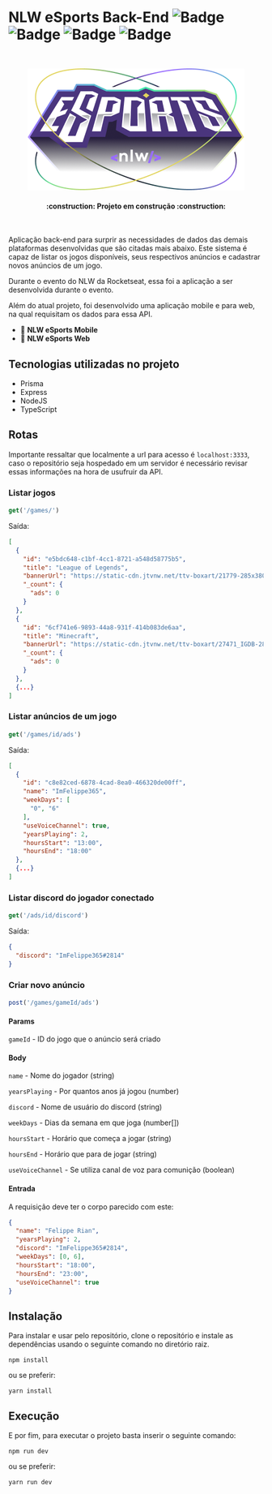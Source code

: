 # NLW eSports Back-End ![Badge](https://img.shields.io/static/v1?label=prisma&message=5.4.8&color=white&style=flat&logo=PRISMA) ![Badge](https://img.shields.io/static/v1?label=express&message=4.18.1&color=white&style=flat&logo=EXPRESS) ![Badge](https://img.shields.io/static/v1?label=nodejs&message=v16.13.2&color=green&style=flat&logo=NODE) ![Badge](https://img.shields.io/static/v1?label=typescript&message=v4.8.3&color=blue&style=flat&logo=TYPESCRIPT)
 
<br />
<p align="center">
  <img src="https://github.com/ImFelippe365/nlw-esports-mobile/blob/main/src/assets/logo-nlw-esports%402x.png" />
</p>
<h4 align="center"> 
    :construction:  Projeto em construção  :construction:
</h4>
<br />

Aplicação back-end para surprir as necessidades de dados das demais plataformas desenvolvidas que são citadas mais abaixo. 
Este sistema é capaz de listar os jogos disponíveis, seus respectivos anúncios e cadastrar novos anúncios de um jogo.

Durante o evento do NLW da Rocketseat, essa foi a aplicação a ser desenvolvida durante o evento.
<!-- E ao decorrer dos 6 dias, este foi o resultado final da parte do back-end. -->
Além do atual projeto, foi desenvolvido uma aplicação mobile e para web, na qual requisitam os dados para essa API.

<!--
- :construction: **[NLW eSports Mobile](https://github.com/ImFelippe365/nlw-esports-mobile)**
- :construction: **[NLW eSports Web](https://github.com/ImFelippe365/nlw-esports-web)**
-->

- :construction: **NLW eSports Mobile**
- :construction: **NLW eSports Web**

## Tecnologias utilizadas no projeto

- Prisma
- Express
- NodeJS
- TypeScript

## Rotas
Importante ressaltar que localmente a url para acesso é ``localhost:3333``, caso o repositório seja hospedado em um servidor é necessário revisar essas informações na hora de usufruir da API.

### Listar jogos

```ts
get('/games/')
```

Saída:
```json
[
  {
    "id": "e5bdc648-c1bf-4cc1-8721-a548d58775b5",
    "title": "League of Legends",
    "bannerUrl": "https://static-cdn.jtvnw.net/ttv-boxart/21779-285x380.jpg",
    "_count": {
      "ads": 0
    }
  },
  {
    "id": "6cf741e6-9893-44a8-931f-414b083de6aa",
    "title": "Minecraft",
    "bannerUrl": "https://static-cdn.jtvnw.net/ttv-boxart/27471_IGDB-285x380.jpg",
    "_count": {
      "ads": 0
    }
  },
  {...}
]
```

### Listar anúncios de um jogo

```ts
get('/games/id/ads')
```

Saída:
```json
[
  {
    "id": "c8e82ced-6878-4cad-8ea0-466320de00ff",
    "name": "ImFelippe365",
    "weekDays": [
      "0", "6"
    ],
    "useVoiceChannel": true,
    "yearsPlaying": 2,
    "hoursStart": "13:00",
    "hoursEnd": "18:00"
  },
  {...}
]
```

### Listar discord do jogador conectado

```ts
get('/ads/id/discord')
```

Saída:
```json
{
  "discord": "ImFelippe365#2814"
}
```

### Criar novo anúncio

```ts
post('/games/gameId/ads')
```

#### Params

``gameId`` - ID do jogo que o anúncio será criado

#### Body

``name`` - Nome do jogador (string)

``yearsPlaying`` - Por quantos anos já jogou (number)

``discord`` - Nome de usuário do discord (string)

``weekDays`` - Dias da semana em que joga (number[])

``hoursStart`` - Horário que começa a jogar (string)

``hoursEnd`` - Horário que para de jogar (string)

``useVoiceChannel`` - Se utiliza canal de voz para comunição (boolean)


#### Entrada
A requisição deve ter o corpo parecido com este:

```json
{
  "name": "Felippe Rian",
  "yearsPlaying": 2,
  "discord": "ImFelippe365#2814",
  "weekDays": [0, 6],
  "hoursStart": "18:00",
  "hoursEnd": "23:00",
  "useVoiceChannel": true
}
```

## Instalação

Para instalar e usar pelo repositório, clone o repositório e instale as dependências usando o seguinte comando no diretório raiz.

```
npm install
```

ou se preferir:

```
yarn install
```

## Execução

E por fim, para executar o projeto basta inserir o seguinte comando:

```
npm run dev
```

ou se preferir:

```
yarn run dev
```
